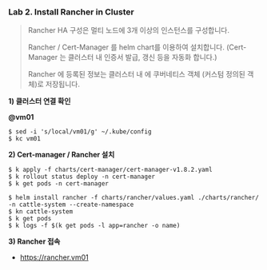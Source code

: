 ### Lab 2. Install Rancher in Cluster

> Rancher HA 구성은 멀티 노드에 3개 이상의 인스턴스를 구성합니다.
> 
> Rancher / Cert-Manager 를  helm chart를 이용하여 설치합니다. (Cert-Manager 는 클러스터 내 인증서 발급, 갱신 등을 자동화 합니다.)
> 
> Rancher 에 등록된 정보는 클러스터 내 에 쿠버네티스 객체 (커스텀 정의된 객체)로 저장됩니다.


**1) 클러스터 연결 확인**

**@vm01**

~~~
$ sed -i 's/local/vm01/g' ~/.kube/config
$ kc vm01
~~~


**2) Cert-manager / Rancher 설치**

~~~
$ k apply -f charts/cert-manager/cert-manager-v1.8.2.yaml
$ k rollout status deploy -n cert-manager
$ k get pods -n cert-manager

$ helm install rancher -f charts/rancher/values.yaml ./charts/rancher/ -n cattle-system --create-namespace
$ kn cattle-system
$ k get pods
$ k logs -f $(k get pods -l app=rancher -o name)
~~~


**3) Rancher 접속**

- https://rancher.vm01
